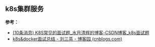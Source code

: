 ## k8s集群服务

**参考：**

- [(10条消息) K8S常见的面试题_水月清辉的博客-CSDN博客_k8s面试题](https://blog.csdn.net/qq_42158153/article/details/119545837) 
- [k8s&docker面试总结 - 刘三茶 - 博客园 (cnblogs.com)](https://www.cnblogs.com/threecha/p/13709482.html) 